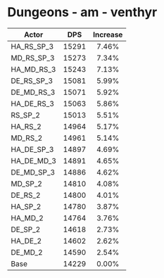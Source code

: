 # Dungeons - am - venthyr
| Actor | DPS | Increase |
|---|:---:|:---:|
|HA_RS_SP_3|15291|7.46%|
|MD_RS_SP_3|15273|7.34%|
|HA_MD_RS_3|15243|7.13%|
|DE_RS_SP_3|15081|5.99%|
|DE_MD_RS_3|15071|5.92%|
|HA_DE_RS_3|15063|5.86%|
|RS_SP_2|15013|5.51%|
|HA_RS_2|14964|5.17%|
|MD_RS_2|14961|5.14%|
|HA_DE_SP_3|14897|4.69%|
|HA_DE_MD_3|14891|4.65%|
|DE_MD_SP_3|14886|4.62%|
|MD_SP_2|14810|4.08%|
|DE_RS_2|14800|4.01%|
|HA_SP_2|14780|3.87%|
|HA_MD_2|14764|3.76%|
|DE_SP_2|14618|2.73%|
|HA_DE_2|14602|2.62%|
|DE_MD_2|14590|2.54%|
|Base|14229|0.00%|
